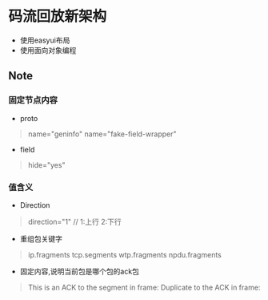 # 码流回放新架构
- 使用easyui布局
- 使用面向对象编程



## Note

### 固定节点内容

- proto
> name="geninfo"
> name="fake-field-wrapper"

- field
> hide="yes"

### 值含义
- Direction
> direction="1"   // 1:上行 2:下行

- 重组包关键字
> ip.fragments
> tcp.segments
> wtp.fragments
> npdu.fragments

- 固定内容,说明当前包是哪个包的ack包
> This is an ACK to the segment in frame:
> Duplicate to the ACK in frame:
